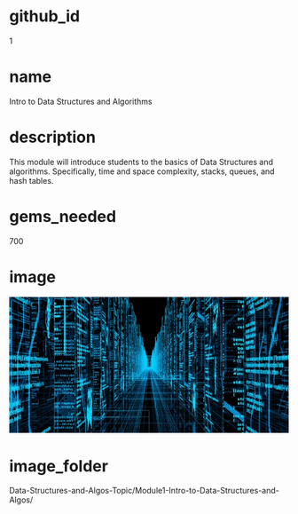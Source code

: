# github_id
1

# name
Intro to Data Structures and Algorithms 

# description
This module will introduce students to the basics of Data Structures and algorithms. Specifically, time and space complexity, stacks, queues, and hash tables. 

# gems_needed
700

# image
<img src="images/DataStructures.jpg">

# image_folder
Data-Structures-and-Algos-Topic/Module1-Intro-to-Data-Structures-and-Algos/
   